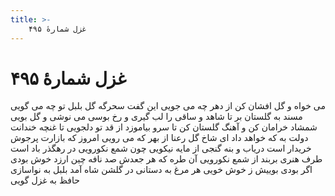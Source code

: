 ```yaml
---
title: >-
    غزل شمارهٔ ۴۹۵
---
```

# غزل شمارهٔ ۴۹۵

می خواه و گل افشان کن از دهر چه می جویی
این گفت سحرگه گل بلبل تو چه می گویی
مسند به گلستان بر تا شاهد و ساقی را
لب گیری و رخ بوسی می نوشی و گل بویی
شمشاد خرامان کن و آهنگ گلستان کن
تا سرو بیاموزد از قد تو دلجویی
تا غنچه خندانت دولت به که خواهد داد
ای شاخ گل رعنا از بهر که می رویی
امروز که بازارت پرجوش خریدار است
دریاب و بنه گنجی از مایه نیکویی
چون شمع نکورویی در رهگذر باد است
طرف هنری بربند از شمع نکورویی
آن طره که هر جعدش صد نافه چین ارزد
خوش بودی اگر بودی بوییش ز خوش خویی
هر مرغ به دستانی در گلشن شاه آمد
بلبل به نواسازی حافظ به غزل گویی
